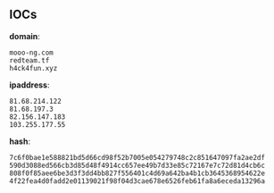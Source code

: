 
## IOCs

__domain__:

```text
mooo-ng.com
redteam.tf
h4ck4fun.xyz
```
__ipaddress__:

```text
81.68.214.122
81.68.197.3
82.156.147.183
103.255.177.55
```
__hash__:

```text
7c6f0bae1e588821bd5d66cd98f52b7005e054279748c2c851647097fa2ae2df
590d3088ed566cb3d85d48f4914cc657ee49b7d33e85c72167e7c72d81d4cb6c
808f0f85aee6be3d3f3dd4bb827f556401c4d69a642ba4b1cb3645368954622e
4f22fea4d0fadd2e01139021f98f04d3cae678e6526feb61fa8a6eceda13296a
```